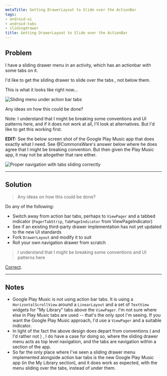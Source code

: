 ```yaml
---
metaTitle: Getting DrawerLayout to Slide over the ActionBar
tags:
- android-ui
- android-tabs
- slidingdrawer
title: Getting DrawerLayout to Slide over the ActionBar
---
```


## Problem

I have a sliding drawer menu in an activity, which has an actionbar with some tabs on it. 


I'd like to get the sliding drawer to slide over the tabs , not below them. 


This is what it looks like right now...


![Sliding menu under action bar tabs](https://i.stack.imgur.com/WaUgql.png)


Any ideas on how this could be done?


Note: I understand that I might be breaking some conventions and UI patterns here, and if it does not work at all, I'll look at alternatives. But I'd like to get this working first.


**EDIT:** See the below screen shot of the Google Play Music app that does exactly what I need. See @CommonsWare's answer below where he does agree that I might be breaking convention. But then given the Play Music app, it may not be altogether that rare either. 


![Proper navigation with tabs sliding correctly](https://i.stack.imgur.com/i1e4Ul.png)



---

## Solution


> 
> Any ideas on how this could be done?
> 
> 
> 


Do any of the following:


* Switch away from action bar tabs, perhaps to `ViewPager` and a tabbed indicator (`PagerTabStrip`, `TabPageIndicator` from ViewPageIndicator)
* See if an existing third-party drawer implementation has not yet updated to the new UI standards
* Fork `DrawerLayout` and modify it to suit
* Roll your own navigation drawer from scratch



> 
> I understand that I might be breaking some conventions and UI patterns here
> 
> 
> 


[Correct](http://developer.android.com/design/patterns/navigation-drawer.html).



---

## Notes

-  Google Play Music is not using action bar tabs. It is using a `HorizontalScrollView` around a `LinearLayout` and a set of `TextView` widgets for "My Library" tabs above the `ViewPager`. I'm not sure where else in Play Music tabs are used -- that's the only spot I'm seeing. If you want the Google Play Music approach, I'd use a `ViewPager` and a suitable indicator.
- In light of the fact the above design does depart from conventions ( and I'd rather not ) , I do have a case for doing so, where the sliding drawer menu acts as top level navigation, and the tabs are navigation within a section of the app.
- So far the only place where I've seen a sliding drawer menu implemented alongside action bar tabs is the new Google Play Music app (in the My Library section), and it does work as expected, with the menu sliding over the tabs, instead of under them.
